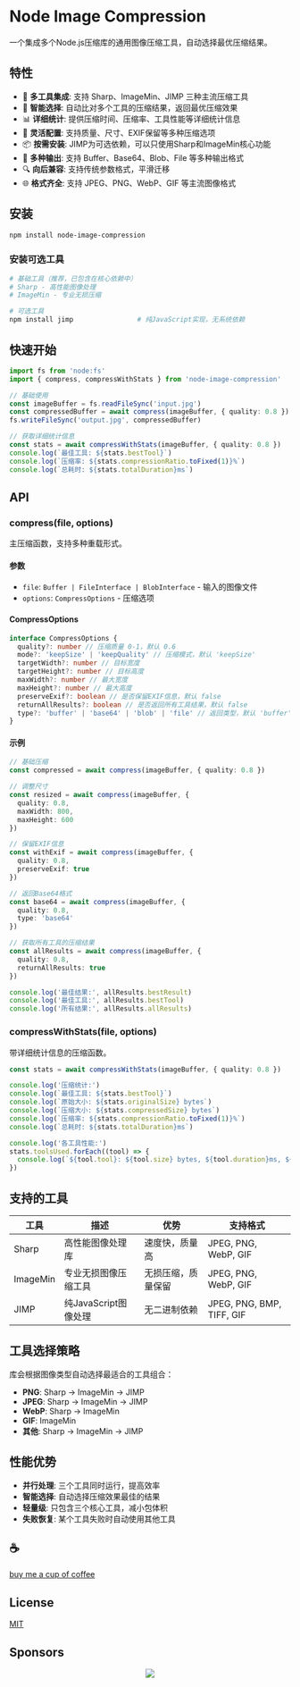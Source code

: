 # Node Image Compression

一个集成多个Node.js压缩库的通用图像压缩工具，自动选择最优压缩结果。

## 特性

- 🚀 **多工具集成**: 支持 Sharp、ImageMin、JIMP 三种主流压缩工具
- 🎯 **智能选择**: 自动比对多个工具的压缩结果，返回最优压缩效果
- 📊 **详细统计**: 提供压缩时间、压缩率、工具性能等详细统计信息
- 🔧 **灵活配置**: 支持质量、尺寸、EXIF保留等多种压缩选项
- 📦 **按需安装**: JIMP为可选依赖，可以只使用Sharp和ImageMin核心功能
- 🔄 **多种输出**: 支持 Buffer、Base64、Blob、File 等多种输出格式
- 🔍 **向后兼容**: 支持传统参数格式，平滑迁移
- 🌐 **格式齐全**: 支持 JPEG、PNG、WebP、GIF 等主流图像格式

## 安装

```bash
npm install node-image-compression
```

### 安装可选工具

```bash
# 基础工具（推荐，已包含在核心依赖中）
# Sharp - 高性能图像处理
# ImageMin - 专业无损压缩

# 可选工具
npm install jimp                # 纯JavaScript实现，无系统依赖
```

## 快速开始

```typescript
import fs from 'node:fs'
import { compress, compressWithStats } from 'node-image-compression'

// 基础使用
const imageBuffer = fs.readFileSync('input.jpg')
const compressedBuffer = await compress(imageBuffer, { quality: 0.8 })
fs.writeFileSync('output.jpg', compressedBuffer)

// 获取详细统计信息
const stats = await compressWithStats(imageBuffer, { quality: 0.8 })
console.log(`最佳工具: ${stats.bestTool}`)
console.log(`压缩率: ${stats.compressionRatio.toFixed(1)}%`)
console.log(`总耗时: ${stats.totalDuration}ms`)
```

## API

### compress(file, options)

主压缩函数，支持多种重载形式。

#### 参数

- `file`: `Buffer | FileInterface | BlobInterface` - 输入的图像文件
- `options`: `CompressOptions` - 压缩选项

#### CompressOptions

```typescript
interface CompressOptions {
  quality?: number // 压缩质量 0-1，默认 0.6
  mode?: 'keepSize' | 'keepQuality' // 压缩模式，默认 'keepSize'
  targetWidth?: number // 目标宽度
  targetHeight?: number // 目标高度
  maxWidth?: number // 最大宽度
  maxHeight?: number // 最大高度
  preserveExif?: boolean // 是否保留EXIF信息，默认 false
  returnAllResults?: boolean // 是否返回所有工具结果，默认 false
  type?: 'buffer' | 'base64' | 'blob' | 'file' // 返回类型，默认 'buffer'
}
```

#### 示例

```typescript
// 基础压缩
const compressed = await compress(imageBuffer, { quality: 0.8 })

// 调整尺寸
const resized = await compress(imageBuffer, {
  quality: 0.8,
  maxWidth: 800,
  maxHeight: 600
})

// 保留EXIF信息
const withExif = await compress(imageBuffer, {
  quality: 0.8,
  preserveExif: true
})

// 返回Base64格式
const base64 = await compress(imageBuffer, {
  quality: 0.8,
  type: 'base64'
})

// 获取所有工具的压缩结果
const allResults = await compress(imageBuffer, {
  quality: 0.8,
  returnAllResults: true
})

console.log('最佳结果:', allResults.bestResult)
console.log('最佳工具:', allResults.bestTool)
console.log('所有结果:', allResults.allResults)
```

### compressWithStats(file, options)

带详细统计信息的压缩函数。

```typescript
const stats = await compressWithStats(imageBuffer, { quality: 0.8 })

console.log('压缩统计:')
console.log(`最佳工具: ${stats.bestTool}`)
console.log(`原始大小: ${stats.originalSize} bytes`)
console.log(`压缩大小: ${stats.compressedSize} bytes`)
console.log(`压缩率: ${stats.compressionRatio.toFixed(1)}%`)
console.log(`总耗时: ${stats.totalDuration}ms`)

console.log('各工具性能:')
stats.toolsUsed.forEach((tool) => {
  console.log(`${tool.tool}: ${tool.size} bytes, ${tool.duration}ms, ${tool.compressionRatio.toFixed(1)}%`)
})
```

## 支持的工具

| 工具 | 描述 | 优势 | 支持格式 |
|------|------|------|----------|
| Sharp | 高性能图像处理库 | 速度快，质量高 | JPEG, PNG, WebP, GIF |
| ImageMin | 专业无损图像压缩工具 | 无损压缩，质量保留 | JPEG, PNG, WebP, GIF |
| JIMP | 纯JavaScript图像处理 | 无二进制依赖 | JPEG, PNG, BMP, TIFF, GIF |

## 工具选择策略

库会根据图像类型自动选择最适合的工具组合：

- **PNG**: Sharp → ImageMin → JIMP
- **JPEG**: Sharp → ImageMin → JIMP
- **WebP**: Sharp → ImageMin
- **GIF**: ImageMin
- **其他**: Sharp → ImageMin → JIMP

## 性能优势

- **并行处理**: 三个工具同时运行，提高效率
- **智能选择**: 自动选择压缩效果最佳的结果
- **轻量级**: 只包含三个核心工具，减小包体积
- **失败恢复**: 某个工具失败时自动使用其他工具

## :coffee:

[buy me a cup of coffee](https://github.com/Simon-He95/sponsor)

## License

[MIT](./license)

## Sponsors

<p align="center">
  <a href="https://cdn.jsdelivr.net/gh/Simon-He95/sponsor/sponsors.svg">
    <img src="https://cdn.jsdelivr.net/gh/Simon-He95/sponsor/sponsors.png"/>
  </a>
</p>
